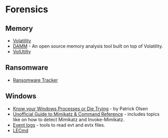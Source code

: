 Forensics
=========

Memory
------

* [Volatility](https://github.com/volatilityfoundation/volatility)
* [DAMM](https://github.com/504ensicsLabs/DAMM) - An open source memory analysis tool built on top of Volatility.
* [VolUtilty](https://github.com/kevthehermit/VolUtility/)

Ransomware
----------

* [Ransomware Tracker](https://ransomwaretracker.abuse.ch/)

Windows
-------

* [Know your Windows Processes or Die Trying](http://www.sysforensics.org/2014/01/know-your-windows-processes/) - by Patrick Olsen
* [Unofficial Guide to Mimikatz & Command Reference](https://adsecurity.org/?page_id=1821) - includes topics like on how to detect Mimikatz and Invoke-Mimikatz.
* [Event logs](http://windowsir.blogspot.se/2016/03/event-logs.html) - tools to read evt and evtx files.
* [LECmd](https://github.com/EricZimmerman/LECmd)

